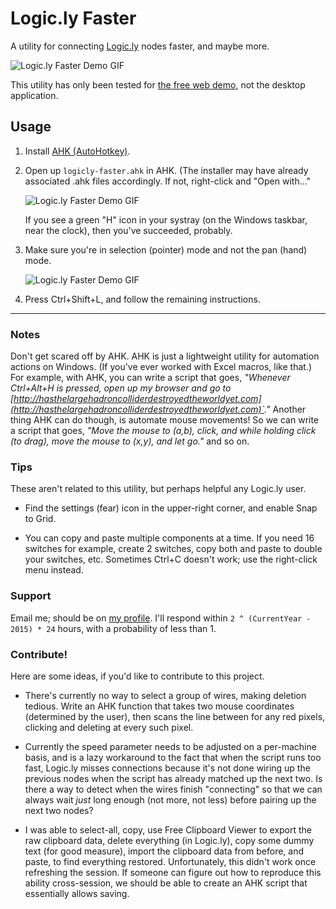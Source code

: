 # Logic.ly Faster

A utility for connecting [Logic.ly](http://logic.ly/) nodes faster, and maybe more.

![Logic.ly Faster Demo GIF](https://raw.githubusercontent.com/fyodorjung/logicly-faster/master/demo-in-action.gif)

This utility has only been tested for [the free web demo](http://logic.ly/demo/), not the desktop application.

## Usage

 1. Install [AHK (AutoHotkey)](https://autohotkey.com/).
 2. Open up `logicly-faster.ahk` in AHK. (The installer may have already associated .ahk files accordingly. If not, right-click and "Open with..."
 
    ![Logic.ly Faster Demo GIF](https://raw.githubusercontent.com/fyodorjung/logicly-faster/master/demo-open-the-script.png)
    
    If you see a green "H" icon in your systray (on the Windows taskbar, near the clock), then you've succeeded, probably.
    
 3. Make sure you're in selection (pointer) mode and not the pan (hand) mode.
 
    ![Logic.ly Faster Demo GIF](https://raw.githubusercontent.com/fyodorjung/logicly-faster/master/demo-selection-tool.png)
    
 4. Press Ctrl+Shift+L, and follow the remaining instructions.
 
---
 
### Notes

Don't get scared off by AHK. AHK is just a lightweight utility for automation actions on Windows. (If you've ever worked with Excel macros, like that.) For example, with AHK, you can write a script that goes, _"Whenever Ctrl+Alt+H is pressed, open up my browser and go to [http://hasthelargehadroncolliderdestroyedtheworldyet.com](http://hasthelargehadroncolliderdestroyedtheworldyet.com)`."_ Another thing AHK can do though, is automate mouse movements! So we can write a script that goes, _"Move the mouse to (a,b), click, and while holding click (to drag), move the mouse to (x,y), and let go."_ and so on.

### Tips

These aren't related to this utility, but perhaps helpful any Logic.ly user.

 - Find the settings (fear) icon in the upper-right corner, and enable Snap to Grid.
 
 - You can copy and paste multiple components at a time. If you need 16 switches for example, create 2 switches, copy both and paste to double your switches, etc. Sometimes Ctrl+C doesn't work; use the right-click menu instead.

### Support

Email me; should be on [my profile](https://github.com/fyodorjung). I'll respond within `2 ^ (CurrentYear - 2015) * 24` hours, with a probability of less than 1.

### Contribute!

Here are some ideas, if you'd like to contribute to this project.

 - There's currently no way to select a group of wires, making deletion tedious. Write an AHK function that takes two mouse coordinates (determined by the user), then scans the line between for any red pixels, clicking and deleting at every such pixel.
 
 - Currently the speed parameter needs to be adjusted on a per-machine basis, and is a lazy workaround to the fact that when the script runs too fast, Logic.ly misses connections because it's not done wiring up the previous nodes when the script has already matched up the next two. Is there a way to detect when the wires finish "connecting" so that we can always wait _just_ long enough (not more, not less) before pairing up the next two nodes?
 
 - I was able to select-all, copy, use Free Clipboard Viewer to export the raw clipboard data, delete everything (in Logic.ly), copy some dummy text (for good measure), import the clipboard data from before, and paste, to find everything restored. Unfortunately, this didn't work once refreshing the session. If someone can figure out how to reproduce this ability cross-session, we should be able to create an AHK script that essentially allows saving.